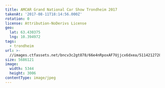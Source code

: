 ```yaml
---
title: AMCAR Grand National Car Show Trondheim 2017
takenAt: '2017-08-11T18:14:56.000Z'
rotation: 0
license: Attribution-NoDerivs License
geo:
  lat: 63.430375
  lng: 10.394972
tags:
  - trondheim
url: >-
  //images.ctfassets.net/bncv3c2gt878/66e4nRpoxAF7Ujjcx6dxea/511421272832740927427a542a85cd9d/amcar-grand-national-car-show-trondheim-2017_36508110705_o
size: 5686121
image:
  width: 5344
  height: 3006
contentType: image/jpeg
---
```


